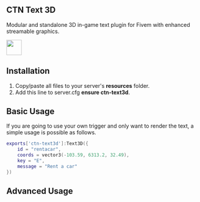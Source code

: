 ## CTN Text 3D

Modular and standalone 3D in-game text plugin for Fivem with enhanced streamable graphics.

<img src="https://media.discordapp.net/attachments/974971714876375084/1252168644058939392/ctntext3d2.gif?ex=66713c6c&is=666feaec&hm=10ad9b5ece6de671bfc5f25088134a84185181794b25bef3c6c6d3e4ecc56a1f&" width="40" height="40" />

## Installation

1) Copy/paste all files to your server's **resources** folder.
2) Add this line to server.cfg **ensure ctn-text3d**.

## Basic Usage

If you are going to use your own trigger and only want to render the text, a simple usage is possible as follows.

```lua
exports['ctn-text3d']:Text3D({
	id = "rentacar",
	coords = vector3(-103.59, 6313.2, 32.49),
	key = "E",
	message = "Rent a car"
})
```

## Advanced Usage